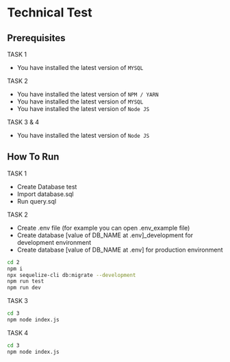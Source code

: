 # Technical Test

## Prerequisites

TASK 1
* You have installed the latest version of `MYSQL`

TASK 2
* You have installed the latest version of `NPM / YARN`
* You have installed the latest version of `MYSQL`
* You have installed the latest version of `Node JS`

TASK 3 & 4
* You have installed the latest version of `Node JS`


## How To Run
TASK 1
* Create Database test
* Import database.sql 
* Run query.sql


TASK 2
* Create .env file (for example you can open .env_example file)
* Create database [value of DB_NAME at .env]_development for development environment
* Create database [value of DB_NAME at .env] for production environment
```sh
cd 2
npm i
npx sequelize-cli db:migrate --development
npm run test
npm run dev
```

TASK 3
```sh
cd 3
npm node index.js
```


TASK 4
```sh
cd 3
npm node index.js
```



